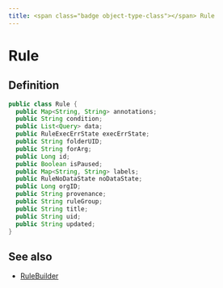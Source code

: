 ```yaml
---
title: <span class="badge object-type-class"></span> Rule
---
```

# <span class="badge object-type-class"></span> Rule

## Definition

```java
public class Rule {
  public Map<String, String> annotations;
  public String condition;
  public List<Query> data;
  public RuleExecErrState execErrState;
  public String folderUID;
  public String forArg;
  public Long id;
  public Boolean isPaused;
  public Map<String, String> labels;
  public RuleNoDataState noDataState;
  public Long orgID;
  public String provenance;
  public String ruleGroup;
  public String title;
  public String uid;
  public String updated;
}
```
## See also

 * <span class="badge builder"></span> [RuleBuilder](./builder-RuleBuilder.md)

